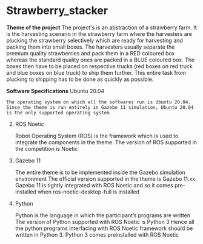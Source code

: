 # Strawberry_stacker

**Theme of the project**
The project's is an abstraction of a strawberry farm. It is the harvesting scenario in the strawberry farm where the harvesters are plucking the strawberry selectively which are ready for harvesting and packing them into small boxes. The harvesters usually separate the premium quality strawberries and pack them in a RED coloured box whereas the standard quality ones are packed in a BLUE coloured box. The boxes then have to be placed on respective trucks (red boxes on red truck and blue boxes on blue truck) to ship them further. This entire task from plucking to shipping has to be done as quickly as possible.

**Software Specifications**
   Ubuntu 20.04

    The operating system on which all the softwares run is Ubuntu 20.04. Since the theme is run entirely in Gazebo 11 simulation, Ubuntu 20.04 is the only supported operating system

2. ROS Noetic

    Robot Operating System (ROS) is the framework which is used to integrate the components in the theme. The version of ROS supported in the competition is Noetic

3. Gazebo 11

    The entire theme is to be implemented inside the Gazebo simulation environment
    The official version supported in the theme is Gazebo 11.xx.
    Gazebo 11 is tightly integrated with ROS Noetic and so it comes pre-installed when ros-noetic-desktop-full is installed

4. Python

    Python is the language in which the participant’s programs are written
    The version of Python supported with ROS Noetic is Python 3
    Hence all the python programs interfacing with ROS Noetic framework should be written in Python 3. Python 3 comes preinstalled with ROS Noetic
